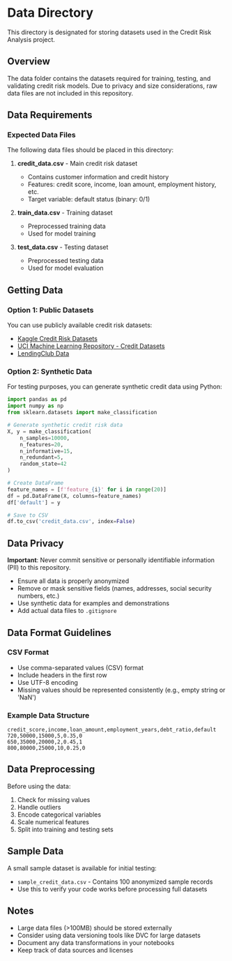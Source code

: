 # Data Directory

This directory is designated for storing datasets used in the Credit Risk Analysis project.

## Overview

The data folder contains the datasets required for training, testing, and validating credit risk models. Due to privacy and size considerations, raw data files are not included in this repository.

## Data Requirements

### Expected Data Files

The following data files should be placed in this directory:

1. **credit_data.csv** - Main credit risk dataset
   - Contains customer information and credit history
   - Features: credit score, income, loan amount, employment history, etc.
   - Target variable: default status (binary: 0/1)

2. **train_data.csv** - Training dataset
   - Preprocessed training data
   - Used for model training

3. **test_data.csv** - Testing dataset
   - Preprocessed testing data
   - Used for model evaluation

## Getting Data

### Option 1: Public Datasets

You can use publicly available credit risk datasets:

- [Kaggle Credit Risk Datasets](https://www.kaggle.com/datasets?search=credit+risk)
- [UCI Machine Learning Repository - Credit Datasets](https://archive.ics.uci.edu/ml/datasets.php)
- [LendingClub Data](https://www.lendingclub.com/statistics/additional-statistics)

### Option 2: Synthetic Data

For testing purposes, you can generate synthetic credit data using Python:

```python
import pandas as pd
import numpy as np
from sklearn.datasets import make_classification

# Generate synthetic credit risk data
X, y = make_classification(
    n_samples=10000,
    n_features=20,
    n_informative=15,
    n_redundant=5,
    random_state=42
)

# Create DataFrame
feature_names = [f'feature_{i}' for i in range(20)]
df = pd.DataFrame(X, columns=feature_names)
df['default'] = y

# Save to CSV
df.to_csv('credit_data.csv', index=False)
```

## Data Privacy

**Important**: Never commit sensitive or personally identifiable information (PII) to this repository.

- Ensure all data is properly anonymized
- Remove or mask sensitive fields (names, addresses, social security numbers, etc.)
- Use synthetic data for examples and demonstrations
- Add actual data files to `.gitignore`

## Data Format Guidelines

### CSV Format

- Use comma-separated values (CSV) format
- Include headers in the first row
- Use UTF-8 encoding
- Missing values should be represented consistently (e.g., empty string or 'NaN')

### Example Data Structure

```csv
credit_score,income,loan_amount,employment_years,debt_ratio,default
720,50000,15000,5,0.35,0
650,35000,20000,2,0.45,1
800,80000,25000,10,0.25,0
```

## Data Preprocessing

Before using the data:

1. Check for missing values
2. Handle outliers
3. Encode categorical variables
4. Scale numerical features
5. Split into training and testing sets

## Sample Data

A small sample dataset is available for initial testing:

- `sample_credit_data.csv` - Contains 100 anonymized sample records
- Use this to verify your code works before processing full datasets

## Notes

- Large data files (>100MB) should be stored externally
- Consider using data versioning tools like DVC for large datasets
- Document any data transformations in your notebooks
- Keep track of data sources and licenses
